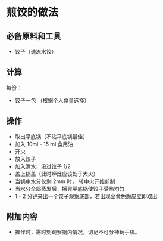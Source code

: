 
# 煎饺的做法

## 必备原料和工具

<!-- 在这里列出你的必需原料。以方便大家快速判断自己手边的材料是否足够。-->

<!-- 注意：某些原料已经在厨房采购部分提及。这里不要重复提及：燃气灶, 饮用水, 锅, 食用油, 碗与盘子, 筷子, 炒勺, 洗涤剂, 抹布, 钢丝球, 菜刀  -->

<!-- 你可以推荐购买哪个品牌的来方便决策。 -->
- 饺子（速冻水饺）

## 计算

<!-- 这一章节里介绍一些计算公式，求得原料的量、重要的时间参数、混合比例，以便在后续操作中引用。 -->
<!-- 这一章节可选。可以和上一章节合并。 -->

<!-- 这里有两种情况： -->
<!-- 1. 可能会大批量做菜。例如：食堂给全校学生做西红柿鸡蛋、米饭、米粥。这种情况需要给出计算公式。 -->
<!-- 2. 固定菜量的产品菜。每份的容量一致而永远不会发生变化。这种情况需要给出一份的量。 -->

每份：

- 饺子一包 （根据个人食量选择）

## 操作

- 取出平底锅（不沾平底锅最佳）
- 加入 10ml - 15 ml 食用油
- 开火
- 放入饺子
- 加入清水，没过饺子 1/2
- 盖上锅盖（此时炉灶应该处于大火）
- 当锅中水分仅剩 2mm 时， 转中火开始煎制
- 当水分全部蒸发后，摇晃平底锅使饺子受热均匀
- 1 - 2 分钟夹出一个饺子观察底部，若出现金黄色脆皮立即取出

## 附加内容

- 操作时，需时刻观察锅内情况，切记不可分神玩手机。
